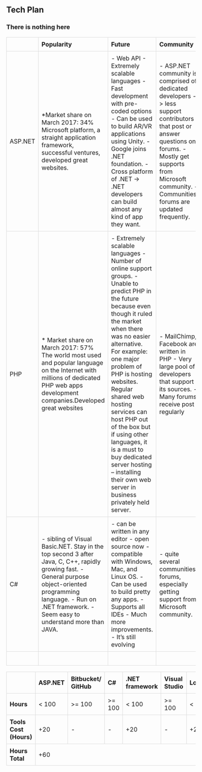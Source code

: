
## Tech Plan
  ### There is nothing here
  <div>
  <table style="border-collapse: collapse; min-width: 100%;">
    <colgroup>
      <col style="width: 130px;"></col>
      <col style="width: 130px;"></col>
      <col style="width: 130px;"></col>
      <col style="width: 130px;"></col>
      <col style="width: 130px;"></col>
    </colgroup>

<tbody>
  <tr><td style="border: 1px solid rgb(219, 219, 219); width: 130px; padding: 8px;">
    <div><br/></div></td>
    <td style="border: 1px solid rgb(219, 219, 219); width: 130px; padding: 8px;">
      <div><b>Popularity</b></div></td>
    <td style="border: 1px solid rgb(219, 219, 219); width: 130px; padding: 8px;">
      <div><b>Future</b></div></td>
    <td style="border: 1px solid rgb(219, 219, 219); width: 130px; padding: 8px;">
      <div><b>Community</b></div></td>
    <td style="border: 1px solid rgb(219, 219, 219); width: 130px; padding: 8px;">
      <div><b>Expertise</b></div></td>
  </tr>
  
<tr>
   <td style="border: 1px solid rgb(219, 219, 219); width: 130px; padding: 8px;">
    <div>ASP.NET</div></td>
    <td style="border: 1px solid rgb(219, 219, 219); width: auto; padding: 8px;">
    <div> 
      *Market share on March 2017: 34%
      Microsoft platform, a straight application framework, successful ventures, developed great websites. 
    <br/></div></td>
  
   <td style="border: 1px solid rgb(219, 219, 219); width: 20%; padding: 8px;">
    <div> 
      - Web API 
      - Extremely scalable languages          
      - Fast development with pre-coded options       
      - Can be used to build AR/VR applications using Unity.      
      - Google joins .NET foundation.         
      - Cross platform of .NET -> .NET developers can build almost any kind of app they want.
     <br/></div></td>
      
   <td style="border: 1px solid rgb(219, 219, 219); width: 20%; padding: 8px;">
    <div> 
      - ASP.NET community is comprised of dedicated developers -> less support contributors that post or answer questions on forums.
      - Mostly get supports from Microsoft community.
      - Communities, forums are updated frequently.
     <br/></div></td>
   <td style="border: 1px solid rgb(219, 219, 219); width: 20%; padding: 8px;">
    <div> 
      - Paid Microsoft platform
      - A challenge to work with ASP (.NET) framework, but more problem to solve, more fun.
    <br/></div></td>
</tr>

<tr>
    <td style="border: 1px solid rgb(219, 219, 219); width: 130px; padding: 8px;">
    <div>PHP</div></td>
    <td style="border: 1px solid rgb(219, 219, 219); width: 130px; padding: 8px;">
      <div>
        * Market share on March 2017: 57%
        The world most used and popular language on the Internet with millions of dedicated PHP web apps development companies.Developed         great websites
        <br/>
      </div></td>
    <td style="border: 1px solid rgb(219, 219, 219); width: 130px; padding: 8px;">
      <div>
       - Extremely scalable languages
       - Number of online support groups.
       - Unable to predict PHP in the future because even though it ruled the market when there was no easier alternative. 
        For example: one major problem of PHP is hosting websites. Regular shared web hosting services can host PHP out of the box but if using other languages, it is a must to buy dedicated server hosting – installing their own web server in business privately held server.
        <br/>
      </div></td>
    <td style="border: 1px solid rgb(219, 219, 219); width: 130px; padding: 8px;">
      <div>
       - MailChimp, Facebook are written in PHP
       - Very large pool of developers that support its sources.
       - Many forums receive post regularly
        <br/>
      </div></td>
    <td style="border: 1px solid rgb(219, 219, 219); width: 130px; padding: 8px;">
      <div>
       - Free open source platform
       - Easy to find tutorials and quite understandable languages.
        <br/>
      </div></td>
</tr>

<tr>
    <td style="border: 1px solid rgb(219, 219, 219); width: 130px; padding: 8px;">
    <div>C#</div></td>
    <td style="border: 1px solid rgb(219, 219, 219); width: 130px; padding: 8px;">
      <div>
        - sibling of Visual Basic.NET. Stay in the top second 3 after Java, C, C++, rapidly growing fast.
        - General purpose object-oriented programming language. 
        - Run on .NET framework. 
        - Seem easy to understand more than JAVA.
        <br/>
      </div></td>
    <td style="border: 1px solid rgb(219, 219, 219); width: 130px; padding: 8px;">
      <div>
        - can be written in any editor
        - open source now
        - compatible with Windows, Mac, and Linux OS.
        - Can be used to build pretty any apps. 
        - Supports all IDEs
        - Much more improvements.
        - It’s still evolving 
        <br/>
      </div></td>
    <td style="border: 1px solid rgb(219, 219, 219); width: 130px; padding: 8px;">
      <div>
        - quite several communities, forums, especially getting support from Microsoft community.
        <br/>
      </div></td>
    <td style="border: 1px solid rgb(219, 219, 219); width: 130px; padding: 8px;">
      <div>
        - more clean, easier to understand than other languages. Very useful to build app or website. 
        <br/>
      </div></td>
</tr>

<tr>
    <td style="border: 1px solid rgb(219, 219, 219); width: 130px; padding: 8px;">
      <div>
        <br/>
      </div></td>
    <td style="border: 1px solid rgb(219, 219, 219); width: 130px; padding: 8px;">
      <div>
        <br/>
      </div></td>
    <td style="border: 1px solid rgb(219, 219, 219); width: 130px; padding: 8px;">
      <div>
        <br/>
      </div></td>
    <td style="border: 1px solid rgb(219, 219, 219); width: 130px; padding: 8px;">
      <div>
        <br/>
      </div></td>
    <td style="border: 1px solid rgb(219, 219, 219); width: 130px; padding: 8px;">
      <div>
        <br/>
      </div></td>
</tr>


</tbody>
</table>
<div>
  
<div>
<table style="border-collapse: collapse; min-width: 100%;">
  <colgroup>
      <col style="width: 130px;"></col>
      <col style="width: 130px;"></col>
      <col style="width: 130px;"></col>
      <col style="width: 130px;"></col>
      <col style="width: 130px;"></col>
      <col style="width: 130px;"></col>
      <col style="width: 130px;"></col>
      <col style="width: 130px;"></col>
   </colgroup>
  
  <tbody>
  <tr>
    <td style="border: 1px solid rgb(219, 219, 219); width: 130px; padding: 8px;">
    <div></div></td>
    <td style="border: 1px solid rgb(219, 219, 219); width: 130px; padding: 8px;">
      <div><b>ASP.NET</b></div></td>
    <td style="border: 1px solid rgb(219, 219, 219); width: 130px; padding: 8px;">
      <div><b>Bitbucket/ GitHub</b></div></td>
   <td style="border: 1px solid rgb(219, 219, 219); width: 130px; padding: 8px;">
      <div><b>C#</b></div></td>
    <td style="border: 1px solid rgb(219, 219, 219); width: 130px; padding: 8px;">
      <div><b>.NET framework</b></div></td>
    <td style="border: 1px solid rgb(219, 219, 219); width: 130px; padding: 8px;">
      <div><b>Visual Studio</b></div></td>
    <td style="border: 1px solid rgb(219, 219, 219); width: 130px; padding: 8px;">
      <div><b>Localhost</b></div></td>
    <td style="border: 1px solid rgb(219, 219, 219); width: 130px; padding: 8px;">
      <div><b>Web browsers</b></div></td>
  </tr>
  
  <tr>
  <td style="border: 1px solid rgb(219, 219, 219); width: 130px; padding: 8px;">
    <div><b>Hours</b></div></td>
  <td style="border: 1px solid rgb(219, 219, 219); width: 130px; padding: 8px;">
    <div>< 100</div></td>
  <td style="border: 1px solid rgb(219, 219, 219); width: 130px; padding: 8px;">
    <div>>= 100</div></td>
  <td style="border: 1px solid rgb(219, 219, 219); width: 130px; padding: 8px;">
    <div>>= 100</div></td>
  <td style="border: 1px solid rgb(219, 219, 219); width: 130px; padding: 8px;">
    <div>< 100</div></td>
  <td style="border: 1px solid rgb(219, 219, 219); width: 130px; padding: 8px;">
    <div>>= 100</div></td>
  <td style="border: 1px solid rgb(219, 219, 219); width: 130px; padding: 8px;">
    <div>< 100</div></td>
  <td style="border: 1px solid rgb(219, 219, 219); width: 130px; padding: 8px;">
    <div>>= 100</div></td>
  </tr>
  
  <tr>
  <td style="border: 1px solid rgb(219, 219, 219); width: 130px; padding: 8px;">
    <div><b>Tools Cost (Hours)</b></div></td>
  <td style="border: 1px solid rgb(219, 219, 219); width: 130px; padding: 8px;">
    <div>+20</div></td>
  <td style="border: 1px solid rgb(219, 219, 219); width: 130px; padding: 8px;">
    <div>-</div></td>
  <td style="border: 1px solid rgb(219, 219, 219); width: 130px; padding: 8px;">
    <div>-</div></td>
  <td style="border: 1px solid rgb(219, 219, 219); width: 130px; padding: 8px;">
    <div>+20</div></td>
  <td style="border: 1px solid rgb(219, 219, 219); width: 130px; padding: 8px;">
    <div>-</div></td>
  <td style="border: 1px solid rgb(219, 219, 219); width: 130px; padding: 8px;">
    <div>+20</div></td>
  <td style="border: 1px solid rgb(219, 219, 219); width: 130px; padding: 8px;">
    <div>-</div></td>
  </tr>
  
   <tr>
  <td style="border: 1px solid rgb(219, 219, 219); padding: 8px;">
    <div><b>Hours Total</b></div></td>
  <td colspan="7" style="border: 1px solid rgb(219, 219, 219); padding: 8px;">
    <div>+60</div></td>
 
  </tr>
  
</tbody>
    
</table>
</div>
